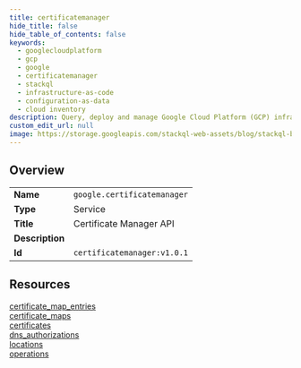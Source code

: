 ```yaml
---
title: certificatemanager
hide_title: false
hide_table_of_contents: false
keywords:
  - googlecloudplatform
  - gcp
  - google
  - certificatemanager
  - stackql
  - infrastructure-as-code
  - configuration-as-data
  - cloud inventory
description: Query, deploy and manage Google Cloud Platform (GCP) infrastructure and resources using SQL
custom_edit_url: null
image: https://storage.googleapis.com/stackql-web-assets/blog/stackql-blog-post-featured-image.png
---
```

  
    

## Overview
<table><tbody>
<tr><td><b>Name</b></td><td><code>google.certificatemanager</code></td></tr>
<tr><td><b>Type</b></td><td>Service</td></tr>
<tr><td><b>Title</b></td><td>Certificate Manager API</td></tr>
<tr><td><b>Description</b></td><td></td></tr>
<tr><td><b>Id</b></td><td><code>certificatemanager:v1.0.1</code></td></tr>
</tbody></table>

## Resources
<div class="row">
<div class="providerDocColumn">
<a href="/providers/google/certificatemanager/certificate_map_entries/">certificate_map_entries</a><br />
<a href="/providers/google/certificatemanager/certificate_maps/">certificate_maps</a><br />
<a href="/providers/google/certificatemanager/certificates/">certificates</a><br />
</div>
<div class="providerDocColumn">
<a href="/providers/google/certificatemanager/dns_authorizations/">dns_authorizations</a><br />
<a href="/providers/google/certificatemanager/locations/">locations</a><br />
<a href="/providers/google/certificatemanager/operations/">operations</a><br />
</div>
</div>
